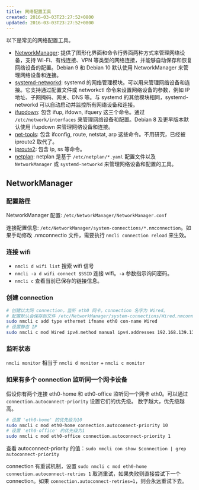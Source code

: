 ```yaml
---
title: 网络配置工具
created: 2016-03-03T23:27:52+0800
updated: 2016-03-03T23:27:52+0800
---
```



以下是常见的网络配置工具。

- [NetworkManager](https://networkmanager.dev/): 提供了图形化界面和命令行界面两种方式来管理网络设备，支持 Wi-Fi、有线连接、VPN 等类型的网络连接，并能够自动保存和恢复网络设备的配置。Debian 9 和 Debian 10 默认使用 NetworkManager 来管理网络设备和连接。
- [systemd-networkd](https://wiki.debian.org/SystemdNetworkd): systemd 的网络管理模块。可以用来管理网络设备和连接。它支持通过配置文件或 networkctl 命令来设置网络设备的参数，例如 IP 地址、子网掩码、网关、DNS 等。与 systemd 的其他模块相同，systemd-networkd 可以自动启动并监控所有网络设备和连接。
- [ifupdown](https://manpages.debian.org/unstable/ifupdown/ifup.8.en.html): 包含 ifup, ifdown, ifquery 这三个命令。通过 `/etc/network/interfaces` 来管理网络设备和配置。Debian 8 及更早版本默认使用 ifupdown 来管理网络设备和连接。
- [net-tools](https://github.com/ecki/net-tools): 包含 ifconfig, route, netstat, arp 这些命令。不用研究，已经被 iproute2 取代了。
- [iproute2](https://wiki.linuxfoundation.org/networking/iproute2): 包含 ip, ss 等命令。
- [netplan](https://netplan.io/): netplan 是基于 `/etc/netplan/*.yaml` 配置文件以及 `NetworkManager` 或 `systemd-networkd` 来管理网络设备和配置的工具。

## NetworkManager

### 配置路径

NetworkManager 配置: `/etc/NetworkManager/NetworkManager.conf`

连接配置信息: `/etc/NetworkManager/system-connections/*.nmconnection`。如果手动修改 .nmconnectio 文件，需要执行 `nmcli connection reload` 来生效。

### 连接 wifi

- `nmcli d wifi list` 搜索 wifi 信号
- `nmcli -a d wifi connect $SSID` 连接 wifi。`-a` 参数指示询问密码。
- `nmcli c` 查看当前已保存的链接信息。

### 创建 connection

```sh
# 创建以太网 connection，监听 eth0 网卡。connection 名字为 Wired。
# 配置默认会保存到文件 /etc/NetworkManager/system-connections/Wired.nmconnection
sudo nmcli c add type ethernet ifname eth0 con-name Wired
# 设置静态 IP
sudo nmcli c mod Wired ipv4.method manual ipv4.addresses 192.168.139.130/24 ipv4.gateway 192.168.139.2 ipv4.dns 192.168.139.2
```

### 监听状态

`nmcli monitor` 相当于 `nmcli d monitor` + `nmcli c monitor`

### 如果有多个 connection 监听同一个网卡设备

假设你有两个连接 eth0-home 和 eth0-office 监听同一个网卡 eth0。可以通过 `connection.autoconnect-priority` 设置它们的优先级。
数字越大，优先级越高。

```sh
# 设置 'eth0-home' 的优先级为10
sudo nmcli c mod eth0-home connection.autoconnect-priority 10
# 设置 'eth0-office' 的优先级为1
sudo nmcli c mod eth0-office connection.autoconnect-priority 1
```

查看 autoconnect-priority 的值：`sudo nmcli con show $connection | grep autoconnect-priority`

connection 有重试机制，设置 `sudo nmcli c mod eth0-home connection.autoconnect-retries 1` 取消重试，如果失败则直接尝试下一个 connection。如果 `connection.autoconnect-retries=1`，则会永远重试下去。
